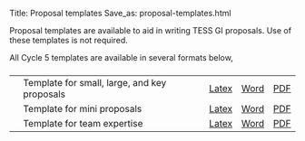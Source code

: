 Title: Proposal templates
Save_as: proposal-templates.html

Proposal templates are available to aid in writing TESS GI proposals. Use of these templates is not required. 

All Cycle 5 templates are available in several formats below,

###
<table class="table table-striped table-hover" style="max-width:55em;">

<tr>
    <td>
    <td>Template for small, large, and key proposals</td>
    <td><a href="docs/proposal-templates/tessgi_smalllargekey_template_cycle5.tex" download>Latex</a></td>
    <td><a href="docs/proposal-templates/tessgi_smalllargekey_template_cycle5.docx" download>Word</a></td>
    <td><a href="docs/proposal-templates/tessgi_smalllargekey_template_cycle5.pdf" download>PDF</a></td>
    </tr>

<tr>
    <td>
    <td>Template for mini proposals</td>
    <td><a href="docs/proposal-templates/tessgi_mini_template_cycle5.tex" download>Latex</a></td>
    <td><a href="docs/proposal-templates/tessgi_mini_template_cycle5.docx" download>Word</a></td>
    <td><a href="docs/proposal-templates/tessgi_mini_template_cycle5.pdf" download>PDF</a></td>
    </tr>

<tr>
    <td>
    <td>Template for team expertise</td>
    <td><a href="docs/proposal-templates/tessgi_teamexpertise_template_cycle5.tex" download>Latex</a></td>
    <td><a href="docs/proposal-templates/tessgi_teamexpertise_template_cycle5.docx" download>Word</a></td>
    <td><a href="docs/proposal-templates/tessgi_teamexpertise_template_cycle5.pdf" download>PDF</a></td>
    </tr>

</table>

